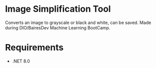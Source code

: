 # Image Simplification Tool

Converts an image to grayscale or black and white, can be saved. Made during DIO/BairesDev Machine Learning BootCamp.

# Requirements

- .NET 8.0
